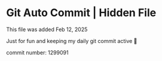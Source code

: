 # Git Auto Commit | Hidden File

This file was added Feb 12, 2025

Just for fun and keeping my daily git commit active 🤪

commit number: 1299091

